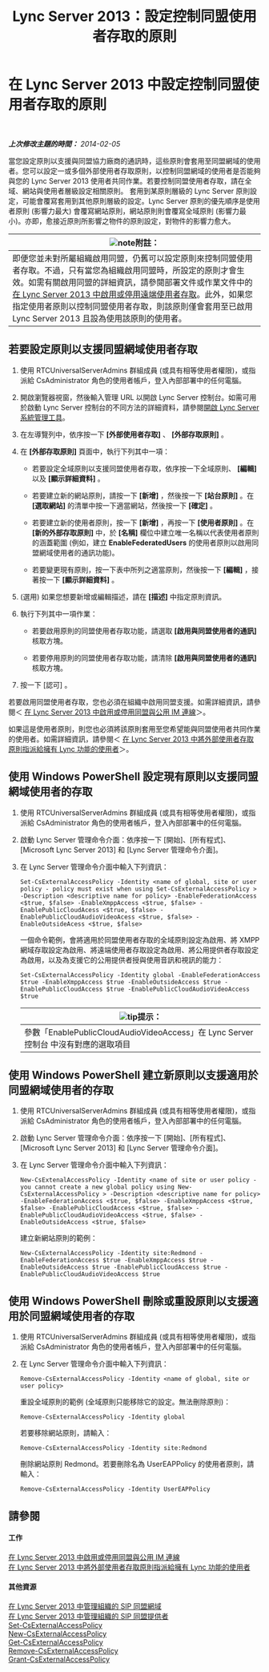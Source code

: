 ﻿---
title: Lync Server 2013：設定控制同盟使用者存取的原則
TOCTitle: 設定控制同盟使用者存取的原則
ms:assetid: 5485e208-81e4-4e59-9aeb-1232c11dd8a2
ms:mtpsurl: https://technet.microsoft.com/zh-tw/library/Gg398359(v=OCS.15)
ms:contentKeyID: 49290939
ms.date: 08/10/2015
mtps_version: v=OCS.15
ms.translationtype: HT
---

# 在 Lync Server 2013 中設定控制同盟使用者存取的原則

 

_**上次修改主題的時間：** 2014-02-05_

當您設定原則以支援與同盟協力廠商的通訊時，這些原則會套用至同盟網域的使用者。您可以設定一或多個外部使用者存取原則，以控制同盟網域的使用者是否能夠與您的 Lync Server 2013 使用者共同作業。若要控制同盟使用者存取，請在全域、網站與使用者層級設定相關原則。 套用到某原則層級的 Lync Server 原則設定，可能會覆寫套用到其他原則層級的設定。Lync Server 原則的優先順序是使用者原則 (影響力最大) 會覆寫網站原則，網站原則則會覆寫全域原則 (影響力最小)。亦即，愈接近原則所影響之物件的原則設定，對物件的影響力愈大。

<table>
<thead>
<tr class="header">
<th><img src="images/Gg398811.note(OCS.15).gif" title="note" alt="note" />附註：</th>
</tr>
</thead>
<tbody>
<tr class="odd">
<td>即便您並未對所屬組織啟用同盟，仍舊可以設定原則來控制同盟使用者存取。不過，只有當您為組織啟用同盟時，所設定的原則才會生效。如需有關啟用同盟的詳細資訊，請參閱部署文件或作業文件中的 <a href="lync-server-2013-enable-or-disable-remote-user-access.md">在 Lync Server 2013 中啟用或停用遠端使用者存取</a>。此外，如果您指定使用者原則以控制同盟使用者存取，則該原則僅會套用至已啟用 Lync Server 2013 且設為使用該原則的使用者。</td>
</tr>
</tbody>
</table>


## 若要設定原則以支援同盟網域使用者存取

1.  使用 RTCUniversalServerAdmins 群組成員 (或具有相等使用者權限)，或指派給 CsAdministrator 角色的使用者帳戶，登入內部部署中的任何電腦。

2.  開啟瀏覽器視窗，然後輸入管理 URL 以開啟 Lync Server 控制台。如需可用於啟動 Lync Server 控制台的不同方法的詳細資料，請參閱[開啟 Lync Server 系統管理工具](lync-server-2013-open-lync-server-administrative-tools.md)。

3.  在左導覽列中，依序按一下 **\[外部使用者存取\]** 、 **\[外部存取原則\]** 。

4.  在 **\[外部存取原則\]** 頁面中，執行下列其中一項：
    
      - 若要設定全域原則以支援同盟使用者存取，依序按一下全域原則、 **\[編輯\]** 以及 **\[顯示詳細資料\]** 。
    
      - 若要建立新的網站原則，請按一下 **\[新增\]** ，然後按一下 **\[站台原則\]** 。在 **\[選取網站\]** 的清單中按一下適當網站，然後按一下 **\[確定\]** 。
    
      - 若要建立新的使用者原則，按一下 **\[新增\]** ，再按一下 **\[使用者原則\]** 。在 **\[新的外部存取原則\]** 中，於 **\[名稱\]** 欄位中建立唯一名稱以代表使用者原則的涵蓋範圍 (例如，建立 **EnableFederatedUsers** 的使用者原則以啟用同盟網域使用者的通訊功能)。
    
      - 若要變更現有原則，按一下表中所列之適當原則，然後按一下 **\[編輯\]** ，接著按一下 **\[顯示詳細資料\]** 。

5.  (選用) 如果您想要新增或編輯描述，請在 **\[描述\]** 中指定原則資訊。

6.  執行下列其中一項作業：
    
      - 若要啟用原則的同盟使用者存取功能，請選取 **\[啟用與同盟使用者的通訊\]** 核取方塊。
    
      - 若要停用原則的同盟使用者存取功能，請清除 **\[啟用與同盟使用者的通訊\]** 核取方塊。

7.  按一下 \[認可\] 。

若要啟用同盟使用者存取，您也必須在組織中啟用同盟支援。如需詳細資訊，請參閱＜ [在 Lync Server 2013 中啟用或停用同盟與公用 IM 連線](lync-server-2013-enable-or-disable-federation-and-public-im-connectivity.md)＞。

如果這是使用者原則，則您也必須將該原則套用至您希望能與同盟使用者共同作業的使用者。如需詳細資訊，請參閱＜ [在 Lync Server 2013 中將外部使用者存取原則指派給擁有 Lync 功能的使用者](lync-server-2013-assign-an-external-user-access-policy-to-a-lync-enabled-user.md)＞。

## 使用 Windows PowerShell 設定現有原則以支援同盟網域使用者的存取

1.  使用 RTCUniversalServerAdmins 群組成員 (或具有相等使用者權限)，或指派給 CsAdministrator 角色的使用者帳戶，登入內部部署中的任何電腦。

2.  啟動 Lync Server 管理命令介面：依序按一下 \[開始\]、\[所有程式\]、\[Microsoft Lync Server 2013\] 和 \[Lync Server 管理命令介面\]。

3.  在 Lync Server 管理命令介面中輸入下列資訊：
    
        Set-CsExternalAccessPolicy -Identity <name of global, site or user policy - policy must exist when using Set-CsExternalAccessPolicy > -Description <descriptive name for policy> -EnableFederationAccess <$true, $false> -EnableXmppAccess <$true, $false> -EnablePublicCloudAcess <$true, $false> -EnablePublicCloudAudioVideoAcess <$true, $false> -EnableOutsideAcess <$true, $false>
    
    一個命令範例，會將適用於同盟使用者存取的全域原則設定為啟用、將 XMPP 網域存取設定為啟用、將遠端使用者存取設定為啟用、將公用提供者存取設定為啟用，以及為支援它的公用提供者授與使用音訊和視訊的能力：
    
        Set-CsExternalAccessPolicy -Identity global -EnableFederationAccess $true -EnableXmppAccess $true -EnableOutsideAccess $true -EnablePublicCloudAccess $true -EnablePublicCloudAudioVideoAccess $true
    
    <table>
    <thead>
    <tr class="header">
    <th><img src="images/JJ205025.tip(OCS.15).gif" title="tip" alt="tip" />提示：</th>
    </tr>
    </thead>
    <tbody>
    <tr class="odd">
    <td>參數「EnablePublicCloudAudioVideoAccess」在 Lync Server 控制台 中沒有對應的選取項目</td>
    </tr>
    </tbody>
    </table>


## 使用 Windows PowerShell 建立新原則以支援適用於同盟網域使用者的存取

1.  使用 RTCUniversalServerAdmins 群組成員 (或具有相等使用者權限)，或指派給 CsAdministrator 角色的使用者帳戶，登入內部部署中的任何電腦。

2.  啟動 Lync Server 管理命令介面：依序按一下 \[開始\]、\[所有程式\]、\[Microsoft Lync Server 2013\] 和 \[Lync Server 管理命令介面\]。

3.  在 Lync Server 管理命令介面中輸入下列資訊：
    
        New-CsExtenalAccessPolicy -Identity <name of site or user policy - you cannot create a new global policy using New-CsExternalAccessPolicy > -Description <descriptive name for policy> -EnableFederationAccess <$true, $false> -EnableXmppAccess <$true, $false> -EnablePublicCloudAccess <$true, $false> -EnablePublicCloudAudioVideoAccess <$true, $false> -EnableOutsideAccess <$true, $false>
    
    建立新網站原則的範例：
    
        New-CsExternalAccessPolicy -Identity site:Redmond -EnableFederationAccess $true -EnableXmppAccess $true -EnableOutsideAccess $true -EnablePublicCloudAccess $true -EnablePublicCloudAudioVideoAccess $true

## 使用 Windows PowerShell 刪除或重設原則以支援適用於同盟網域使用者的存取

1.  使用 RTCUniversalServerAdmins 群組成員 (或具有相等使用者權限)，或指派給 CsAdministrator 角色的使用者帳戶，登入內部部署中的任何電腦。

2.  在 Lync Server 管理命令介面中輸入下列資訊：
    
        Remove-CsExternalAccessPolicy -Identity <name of global, site or user policy> 
    
    重設全域原則的範例 (全域原則只能移除它的設定。無法刪除原則)：
    
        Remove-CsExternalAccessPolicy -Identity global 
    
    若要移除網站原則，請輸入：
    
        Remove-CsExternalAccessPolicy -Identity site:Redmond 
    
    刪除網站原則 Redmond。若要刪除名為 UserEAPPolicy 的使用者原則，請輸入：
    
        Remove-CsExternalAccessPolicy -Identity UserEAPPolicy

## 請參閱

#### 工作

[在 Lync Server 2013 中啟用或停用同盟與公用 IM 連線](lync-server-2013-enable-or-disable-federation-and-public-im-connectivity.md)  
[在 Lync Server 2013 中將外部使用者存取原則指派給擁有 Lync 功能的使用者](lync-server-2013-assign-an-external-user-access-policy-to-a-lync-enabled-user.md)  

#### 其他資源

[在 Lync Server 2013 中管理組織的 SIP 同盟網域](lync-server-2013-manage-sip-federated-domains-for-your-organization.md)  
[在 Lync Server 2013 中管理組織的 SIP 同盟提供者](lync-server-2013-manage-sip-federated-providers-for-your-organization.md)  
[Set-CsExternalAccessPolicy](https://docs.microsoft.com/en-us/powershell/module/skype/Set-CsExternalAccessPolicy)  
[New-CsExternalAccessPolicy](new-csexternalaccesspolicy.md)  
[Get-CsExternalAccessPolicy](get-csexternalaccesspolicy.md)  
[Remove-CsExternalAccessPolicy](remove-csexternalaccesspolicy.md)  
[Grant-CsExternalAccessPolicy](grant-csexternalaccesspolicy.md)

